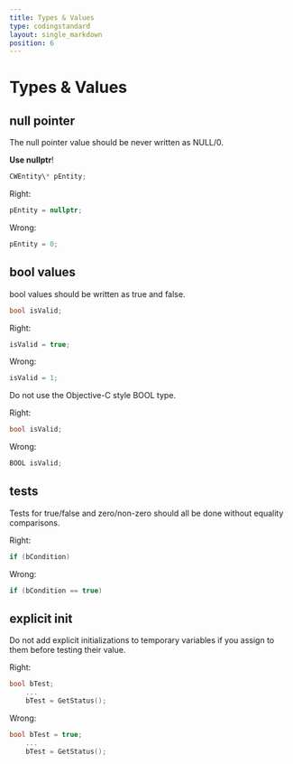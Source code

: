 ```yaml
---
title: Types & Values
type: codingstandard
layout: single_markdown
position: 6
---
```

# Types & Values

## null pointer

The null pointer value should be never written as NULL/0.

**Use nullptr**!

```cpp
CWEntity\* pEntity;
```

Right:

```cpp
pEntity = nullptr;
```

Wrong:

```cpp
pEntity = 0;
```

## bool values

bool values should be written as true and false.

```cpp
bool isValid;
```

Right:

```cpp
isValid = true;
```

Wrong:

```cpp
isValid = 1;
```

Do not use the Objective-C style BOOL type.

Right:

```cpp
bool isValid;
```

Wrong:

```cpp
BOOL isValid;
```

## tests

Tests for true/false and zero/non-zero should all be done without equality comparisons.

Right:

```cpp
if (bCondition)
```

Wrong:

```cpp
if (bCondition == true)
```

## explicit init

Do not add explicit initializations to temporary variables if you assign to them before testing their value.

Right:

```cpp
bool bTest;
    ...
    bTest = GetStatus();
```

Wrong:

```cpp
bool bTest = true;
    ...
    bTest = GetStatus();
```
